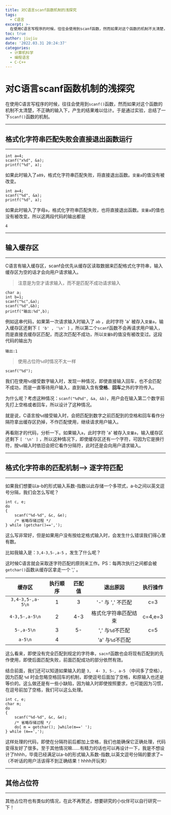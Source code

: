 ```yaml
---
title: 对C语言scanf函数机制的浅探究
tags:
  - C语言
excerpt: >-
  在使用C语言写程序的时候，往往会使用到scanf函数，然而如果对这个函数的机制不太清楚，不正确的输入下，产生的结果难以估计。于是通过实验，总结了一下scanf函数的机制。
toc: true
author: jiujiu
date: '2022.03.31 20:24:37'
categories:
  - 计算机科学
  - 编程语言
  - C·C++
---
```


# 对C语言scanf函数机制的浅探究

在使用C语言写程序的时候，往往会使用到`scanf()`函数，然而如果对这个函数的机制不太清楚，不正确的输入下，产生的结果难以估计。于是通过实验，总结了一下`scanf()`函数的机制。

---

## 格式化字符串匹配失败会直接退出函数运行

---

    int a=4;
    scanf("x%d", &a);
    printf("%d", a);

如果此时输入了`a89`，格式化字符串匹配失败，将直接退出函数。`变量a`的值没有被改变。

    int a=4;
    scanf("%d", &a);
    printf("%d", a);

如果此时输入了字母`a`，格式化字符串匹配失败，也将直接退出函数。`变量a`的值也没有被改变。所以这两段代码的输出都是

    4

---

## 输入缓存区

---

C语言有输入缓存区，scanf会优先从缓存区读取数据来匹配格式化字符串，输入缓存区为空的话才会向用户请求输入。

>注意是为空才请求输入，而不是匹配不成功请求输入

    char a;
    int b=1;
    scanf("%c",&a);
    scanf("%d",&b);
    printf("输出:%d",b);

例如这串代码，如果第一次请求输入时输入了 `ab` ，此时字符 'a' 被存入`变量a`，输入缓存区还剩下 `[ 'b' , '\n' ]` ，所以第二个`scanf`函数不会再请求用户输入，而是直接去缓存区匹配，而这次匹配不成功，所以`变量b`的值没有被改变过。这段代码的输出为

    输出:1

>使用占位符`%d`时情况不太一样

    scanf("%d");

我们在使用`%d`接受数字输入时，发现一种情况，即使直接输入回车，也不会匹配不成功，而是一直等待用户输入，直到输入含有**空格**、**回车**之外的字符传入。

为什么呢？考虑这种情况：`scanf("%d%d", &a, &b)`，用户会在输入第二个数字前先打上空格或者回车，所以设计了这种情况。

就是说，C语言按`%d`接受输入时，会把匹配到数字之前匹配到的空格和回车看作分隔符拿出缓存区扔掉，不作匹配使用，继续请求用户输入。

再看刚才的代码，分析一下。如果输入`a`，此时字符 'a' 被存入`变量a`，输入缓存区还剩下 `[ '\n' ]` ，所以这种情况下，即使缓存区还有一个字符，可因为它是换行符，按`%d`输入时依旧会把它看作分隔符，此时还是会向用户请求输入。

---

## 格式化字符串的匹配机制--> **逐字符匹配**

---

如果我们想要以a-b的形式输入系数-指数以此存储一个多项式，a-b之间以英文逗号分隔，我们会怎么写呢？

    int c, e;
    do
    {
        scanf("%d-%d", &c, &e);
        /* 省略存储过程 */
    } while (getchar()==',');

这么写非常好，但是如果用户没有按给定格式输入时，会发生什么错误我们得心里有数。

比如我输入是：`3,4-3,5-,a-5` ，发生了什么呢？

这时候C语言就会采取逐字符匹配的原则来工作。PS：每两次执行之间都会被`getchar()`函数从缓存区拿走一个 ',' 。

| 缓存区 | 执行顺序 | 匹配值 | 退出原因 | 执行操作 |
| :-: | :-: | :-: | :-: | :-: |
| `3,4-3,5-,a-5\n` | 1 | 3 | '-' 与 ',' 不匹配 | c=3 |
| `4-3,5-,a-5\n` | 2 | 4-3 | 格式化字符串匹配结束 | c=4,e=3 |
| `5-,a-5\n` | 3 | 5- | ',' 与`%d`不匹配 | c=5 |
| `a-5\n` | 4 |  | 'a' 与`%d`不匹配 |

这么看来，即使没有完全匹配到规定的字符串，`sacnf`函数也会将现有匹配到的先作使用，即使后面匹配失败，前面匹配成功的部分依然有效。

结合前面，我们还可以知道如果输入的是 `3,  4- 3, 5-, a-5` （中间多了空格），因为匹配 `%d` 时会忽略空格回车的机制，即使逗号后面加了空格，和原输入也还是等价的。这么做还是有一些小缺陷，因为输入时即使按照要求，也可能因为习惯，在逗号前加了空格，我们可以这么处理。

    int c, e;
    char m;
    do
    {
        scanf("%d-%d", &c, &e);
        /* 省略存储过程 */
        do{ m = getchar(); }while(m==' ');
    } while (m==',');

这样处理的代码，即使在分隔符前后都加上空格，我们也能确保它正确处理，代码变得友好了很多。至于其他情况嘛……有精力的话也可以再设计一下，我是不想设计了hhhh，毕竟已经满足以a-b的形式输入系数-指数,以英文逗号分隔的要求了~（不听话的用户活该得不到正确结果！hhhh开玩笑）

---

## 其他占位符

---

其他占位符也有类似的情况，在此不再赘述，想要研究的小伙伴可以自行研究一下！
